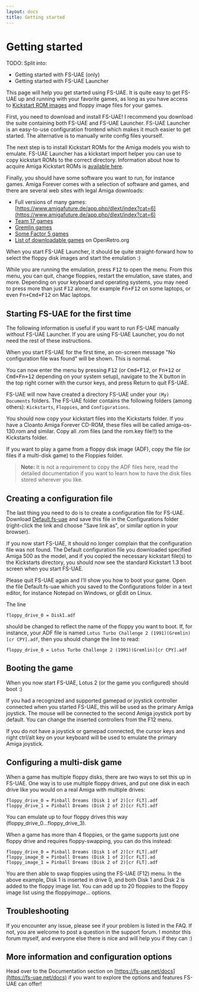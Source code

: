 ```yaml
---
layout: docs
title: Getting started
---
```


# Getting started

TODO: Split into:

- Getting started with FS-UAE (only)
- Getting started with FS-UAE Launcher

This page will help you get started using FS-UAE. It is quite easy to get FS-UAE up and running with your favorite games, as long as you have access to [Kickstart ROM images](kickstarts.md) and floppy image files for your games.

First, you need to download and install FS-UAE! I recommend you download the suite containing both FS-UAE and FS-UAE Launcher. FS-UAE Launcher is an easy-to-use configuration frontend which makes it much easier to get started. The alternative is to manually write config files yourself.

The next step is to install Kickstart ROMs for the Amiga models you wish to emulate. FS-UAE Launcher has a kickstart import helper you can use to copy kickstart ROMs to the correct directory. Information about how to acquire Amiga Kickstart ROMs is [available here](kickstarts.md).

Finally, you should have some software you want to run, for instance games. Amiga Forever comes with a selection of software and games, and there are several web sites with legal Amiga downloads:

- Full versions of many games: [https://www.amigafuture.de/app.php/dlext/index?cat=6](https://www.amigafuture.de/app.php/dlext/index?cat=6)
- [Team 17 games](https://dream17.abime.net/downloads.php?cat=1)
- [Gremlin games](http://gremlinworld.emuunlim.com/amiga.htm)
- [Some Factor 5 games](http://www.factor5.de/downloads.shtml)
- [List of downloadable games](https://openretro.org/reports/downloadable-games) on OpenRetro.org

When you start FS-UAE Launcher, it should be quite straight-forward how to select the floppy disk images and start the emulation :)

While you are running the emulation, press <kbd>F12</kbd> to open the menu. From this menu, you can quit, change floppies, restart the emulation, save states, and more. Depending on your keyboard and operating systems, you may need to press more than just <kbd>F12</kbd> alone, for example <kbd>Fn+F12</kbd> on some laptops, or even <kbd>Fn+Cmd+F12</kbd> on Mac laptops.

## Starting FS-UAE for the first time

The following information is useful if you want to run FS-UAE manually without FS-UAE Launcher. If you are using FS-UAE Launcher, you do not need the rest of these instructions.

When you start FS-UAE for the first time, an on-screen message "No configuration file was found" will be shown. This is normal.

You can now enter the menu by pressing <kbd>F12</kbd> (or <kbd>Cmd+F12</kbd>, or <kbd>Fn+12</kbd> or <kbd>Cmd+Fn+12</kbd> depending on your system setup), navigate to the X button in the top right corner with the cursor keys, and press Return to quit FS-UAE.

FS-UAE will now have created a directory FS-UAE under your `(My) Documents` folders. The FS-UAE folder contains the following folders (among others): `Kickstarts`, `Floppies`, and `Configurations`.

You should now copy your kickstart files into the Kickstarts folder. If you have a Cloanto Amiga Forever CD-ROM, these files will be called amiga-os-130.rom and similar. Copy all .rom files (and the rom.key file!!) to the Kickstarts folder.

If you want to play a game from a floppy disk image (ADF), copy the file (or files if a multi-disk game) to the Floppies folder.

> **Note:** It is not a requirement to copy the ADF files here, read the detailed documentation if you want to learn how to have the disk files stored wherever you like.

## Creating a configuration file

The last thing you need to do is to create a configuration file for FS-UAE. Download [Default.fs-uae](https://fs-uae.net/files/Default.fs-uae) and save this file in the Configurations folder (right-click the link and choose "Save link as", or similar option in your browser).

If you now start FS-UAE, it should no longer complain that the configuration file was not found. The Default configuration file you downloaded specified Amiga 500 as the model, and if you copied the necessary kickstart file(s) to the Kickstarts directory, you should now see the standard Kickstart 1.3 boot screen when you start FS-UAE.

Please quit FS-UAE again and I’ll show you how to boot your game. Open the file Default.fs-uae which you saved to the Configurations folder in a text editor, for instance Notepad on Windows, or gEdit on Linux.

The line

    floppy_drive_0 = Disk1.adf

should be changed to reflect the name of the floppy you want to boot. If, for instance, your ADF file is named `Lotus Turbo Challenge 2 (1991)(Gremlin)[cr CPY].adf`, then you should change the line to read:

    floppy_drive_0 = Lotus Turbo Challenge 2 (1991)(Gremlin)[cr CPY].adf

## Booting the game

When you now start FS-UAE, Lotus 2 (or the game you configured) should boot :)

If you had a recognized and supported gamepad or joystick controller connected when you started FS-UAE, this will be used as the primary Amiga joystick. The mouse will be connected to the second Amiga joystick port by default. You can change the inserted controllers from the F12 menu.

If you do not have a joystick or gamepad connected, the cursor keys and right ctrl/alt key on your keyboard will be used to emulate the primary Amiga joystick.

## Configuring a multi-disk game

When a game has multiple floppy disks, there are two ways to set this up in FS-UAE. One way is to use multiple floppy drives, and put one disk in each drive like you would on a real Amiga with multiple drives:

    floppy_drive_0 = Pinball Dreams (Disk 1 of 2)[cr FLT].adf
    floppy_drive_1 = Pinball Dreams (Disk 2 of 2)[cr FLT].adf

You can emulate up to four floppy drives this way (floppy_drive_0...floppy_drive_3).

When a game has more than 4 floppies, or the game supports just one floppy drive and requires floppy-swapping, you can do this instead:

    floppy_drive_0 = Pinball Dreams (Disk 1 of 2)[cr FLT].adf
    floppy_image_0 = Pinball Dreams (Disk 1 of 2)[cr FLT].ad
    floppy_image_1 = Pinball Dreams (Disk 2 of 2)[cr FLT].adf

You are then able to swap floppies using the FS-UAE (F12) menu. In the above example, Disk 1 is inserted in drive 0, and both Disk 1 and Disk 2 is added to the floppy image list. You can add up to 20 floppies to the floppy image list using the floppy*image*... options.

## Troubleshooting

If you encounter any issue, please see if your problem is listed in the FAQ. If not, you are welcome to post a question in the support forum. I monitor this forum myself, and everyone else there is nice and will help you if they can :)

## More information and configuration options

Head over to the Documentation section on [https://fs-uae.net/docs](https://fs-uae.net/docs) if you want to explore the options and features FS-UAE can offer!
